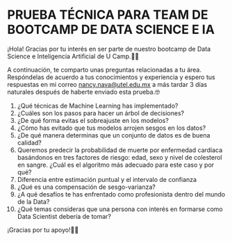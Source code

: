 # PRUEBA TÉCNICA PARA TEAM DE BOOTCAMP DE DATA SCIENCE E IA

¡Hola! Gracias por tu interés en ser parte de nuestro bootcamp de Data Science e Inteligencia Artificial de U Camp.🤖🚀 

A continuación, te comparto unas preguntas relacionadas a tu área. Respóndelas de acuerdo a tus conocimientos y experiencia y espero tus respuestas en mi correo nancy.nava@utel.edu.mx a más tardar 3 días naturales después de haberte enviado esta prueba.🤓

1. ¿Qué técnicas de Machine Learning has implementado?
2. ¿Cuáles son los pasos para hacer un árbol de decisiones?
3. ¿De qué forma evitas el sobreajuste en los modelos?
4. ¿Cómo has evitado que tus modelos arrojen sesgos en los datos?
5. ¿De qué manera determinas que un conjunto de datos es de buena calidad?
6. Queremos predecir la probabilidad de muerte por enfermedad cardíaca basándonos en tres factores de riesgo: edad, sexo y nivel de colesterol en sangre. ¿Cuál es el algoritmo más adecuado para este caso y por qué?
7. Diferencia entre estimación puntual y el intervalo de confianza
8. ¿Qué es una compensación de sesgo-varianza?
9. ¿A qué desafíos te has enfrentado como profesionista dentro del mundo de la Data?
10. ¿Qué temas consideras que una persona con interés en formarse como Data Scientist debería de tomar?


¡Gracias por tu apoyo!💯🙌
